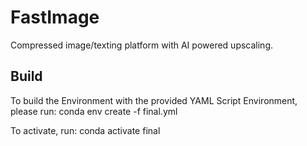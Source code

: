 # FastImage
Compressed image/texting platform with AI powered upscaling.


## Build

To build the Environment with the provided YAML Script Environment, please run:
conda env create -f final.yml

To activate, run:
conda activate final
